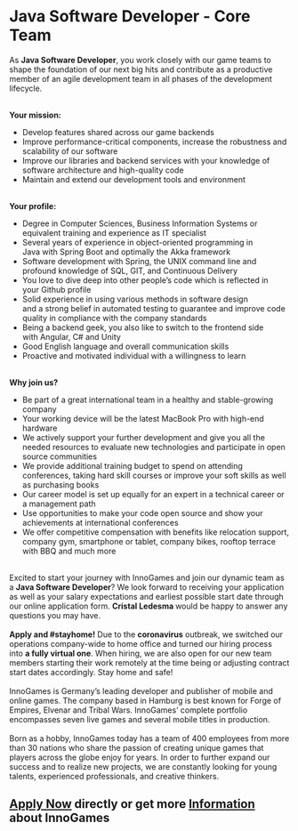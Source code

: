 <h1>Java Software Developer - Core Team</h1>
<p>As&nbsp;<strong>Java Software Developer</strong>, you work closely with our game teams to shape the foundation of our next big hits and contribute as a productive member of an agile development team in all phases of the development lifecycle.&nbsp;<br />&nbsp;</p><p><strong>Your mission:&nbsp;</strong></p><ul><li><span>Develop features shared across our game backends</span><span>&nbsp;</span></li><li><span>Improve performance-critical components, increase the robustness and scalability of our software</span><span>&nbsp;</span></li><li><span>Improve our libraries and backend services with your knowledge of software architecture and high-quality code</span><span>&nbsp;</span></li><li><span>Maintain and extend our development tools and environment</span><span>&nbsp;</span></li></ul><p><strong><br />Your profile:&nbsp;</strong></p><ul><li><span>Degree in Computer Sciences, Business Information Systems or equivalent training and experience as IT specialist</span><span>&nbsp;</span></li><li><span>Several years of experience in object-oriented programming in Java</span><span>&nbsp;with Spring Boot and&nbsp;</span><span>optimally&nbsp;</span><span>the&nbsp;</span><span>Akka</span><span>&nbsp;framework</span><span>&nbsp;</span></li><li><span>Software development with Spring, the UNIX command line and profound knowledge of SQL, GIT, and Continuous Delivery</span><span>&nbsp;</span></li><li><span>Y</span><span>o</span><span>u love to di</span><span>ve deep</span><span>&nbsp;into&nbsp;</span><span>other people&rsquo;s code&nbsp;</span><span>which is reflected in your&nbsp;</span><span>Github</span><span>&nbsp;profile</span></li><li><span>Solid experience in using various methods in software design and</span><span>&nbsp;</span><span>a&nbsp;</span><span>strong belief in</span><span>&nbsp;automated testing to guarantee and improve code quality in compliance with the company standards</span><span>&nbsp;</span></li><li><span>Being a backend geek, you also like to switch to the frontend side with&nbsp;</span><span>Angular,&nbsp;</span><span>C# and Unity</span><span>&nbsp;</span></li><li><span>Good English language and overall communication skills</span><span>&nbsp;</span></li><li><span>Proactive and motivated individual with a willingness to learn</span><span>&nbsp;</span></li></ul><p><strong><br />Why join us?</strong></p><ul><li>Be part of a great international team in a healthy and stable-growing company</li><li>Your working device will be the latest MacBook Pro with high-end hardware</li><li>We actively support your further development and give you all the needed resources to evaluate new technologies and participate in open source communities</li><li>We provide additional training budget to spend on attending conferences, taking hard skill courses or improve your soft skills as well as purchasing books</li><li>Our career model is set up equally for an expert in a technical career or a management path</li><li>Use opportunities to make your code open source and show your achievements at international conferences</li><li>We offer competitive compensation with benefits like relocation support, company gym, smartphone or tablet, company bikes, rooftop terrace with BBQ and much more</li></ul><br />Excited to start your journey with InnoGames and join our dynamic team as a&nbsp;<strong>Java Software Developer</strong>? We look forward to receiving your application as well as your salary expectations and earliest possible start date through our online application form.&nbsp;<strong>Cristal Ledesma&nbsp;</strong>would be happy to answer any questions you may have.<br /><br /><strong>Apply and #stayhome!</strong>&nbsp;Due to the&nbsp;<strong>coronavirus</strong>&nbsp;outbreak, we switched our operations company-wide to home office and turned our hiring process into&nbsp;<strong>a fully virtual one</strong>.&nbsp;When hiring, we are also open for our new team members starting their work remotely at the time being or adjusting contract start dates accordingly. Stay home and safe!<br /><br /><span>InnoGames is Germany&rsquo;s leading developer and publisher of mobile and online games. The company based in Hamburg is best known for Forge of Empires, Elvenar and Tribal Wars. InnoGames&rsquo; complete portfolio encompasses seven live games and several mobile titles in production.</span><br /><br /><span>Born as a hobby, InnoGames today has a team of 400 employees from more than 30 nations who share the passion of creating unique games that players across the globe enjoy for years. In order to further expand our success and to realize new projects, we are constantly looking for young talents, experienced professionals, and creative thinkers.</span>

<h2><a href="https://jobs.jobvite.com/careers/innogames/job/oyGLcfwV/apply?__jvst=Job+Board&__jvsd=github_jobs_repo">Apply Now</a> directly or get more <a href="https://www.innogames.com/career/detail/job/java-software-developer-core-team/?s=github_jobs_repo">Information</a> about InnoGames</h2>